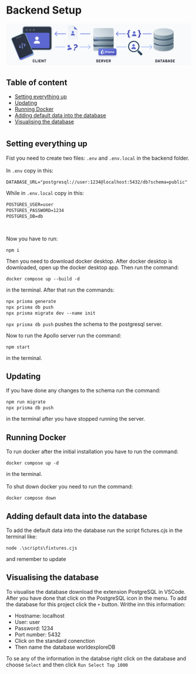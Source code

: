 
# Backend Setup

![alt text](public/image.png)

## Table of content
-   [Setting everything up](#setting-everything-up)
-   [Updating](#updating)
-   [Running Docker](#running-docker)
-   [Adding default data into the database](#adding-default-data-into-the-database)
-   [Visualising the database](#visualising-the-database)

#

## Setting everything up
Fist you need to create two files: `.env` and `.env.local` in the backend folder.
<br />
<br />
In `.env` copy in this:

```
DATABASE_URL="postgresql://user:1234@localhost:5432/db?schema=public"
```

While in `.env.local` copy in this:
```
POSTGRES_USER=user
POSTGRES_PASSWORD=1234
POSTGRES_DB=db
```

<br />

Now you have to run:
```
npm i
```
Then you need to download docker desktop. After docker desktop is downloaded, open up the docker desktop app. Then run the command:

```
docker compose up --build -d
```

in the terminal. After that run the commands:

```
npx prisma generate
npx prisma db push
npx prisma migrate dev --name init
```

`npx prisma db push` pushes the schema to the postgresql server.

Now to run the Apollo server run the command:

```
npm start
```

in the terminal. 

## Updating

If you have done any changes to the schema run the command:

```
npm run migrate
npx prisma db push
``` 

in the terminal after you have stopped running the server.

## Running Docker
To run docker after the initial installation you have to run the command:

```
docker compose up -d
``` 

in the terminal. 
<br /><br />
To shut down docker you need to run the command: 

```
docker compose down
```

## Adding default data into the database
To add the default data into the database run the script fictures.cjs in the terminal like:
```
node .\scripts\fixtures.cjs
```
and remember to update

## Visualising the database
To visualise the database download the extension PostgreSQL in VSCode. After you have done that click on the PostgreSQL icon in the menu. To add the database for this project click the `+` button. Writhe inn this information:
-   Hostname: localhost
-   User: user
-   Password: 1234
-   Port number: 5432
-   Click on the standard conenction
-   Then name the database worldexploreDB

To se any of the information in the databse right click on the database and choose `Select` and then click `Run Select Top 1000`

